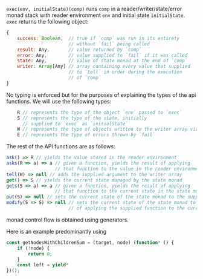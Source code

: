 `exec(env, initialState)(comp)` runs `comp` in a reader/writer/state/error monad stack with reader environment `env` and initial state `initialState`. `exec` returns the following object:
```javascript
{
	success: Boolean,  // true if `comp` was run in its entirety
	                   // without `fail` being called
	result: Any,       // value returned by `comp`
	error: Any,        // value supplied to `fail` if it was called
	state: Any,        // value of state monad at the end of `comp`
	writer: Array[Any] // array containing every value that supplied
	                   // to `tell` in order during the execution
	                   // of `comp`
}
```

No typing is enforced but for the purposes of explaining the types of the api functions. We will use the following types:
```javascript
	R // represents the type of the object `env` passed to `exec`
	S // represents the type of the state, initially 
	  // supplied to `exec` as `initialState`
	W // represents the type of objects written to the writer array via `tell`
	E // represents the type of errors thrown by `fail`
```

The rest of the API functions are as follows:
```javascript
ask() => R // yields the value stored in the reader environment
asks(R => a) => a // given a function, yields the result of applying
                  // that function to the value in the reader environment
tell(W) => null // adds the supplied argument to the writer array
get() => S // yields the current state managed by the state monad
gets(S => a) => a // given a function, yields the result of applying
                  // that function to the current state in the state monad
put(S) => null // sets the current state of the state monad to the supplied value
modify(S => S) => null // sets the current state of the state monad to the result
                       // of applying the supplied function to the current state
```

monad control flow is obtained using generators. 

Here is an example predominantly using

```javascript
const getNodesWithChildrenSum = (target, node) (function* () {
	if (!node) {
		return 0;
	}
	const left = yield* 
})();
```
<!--stackedit_data:
eyJoaXN0b3J5IjpbLTE3NjI0NTIyNzgsMjAyNjM3MzE1LC0xNT
k2NDY2MDAwXX0=
-->